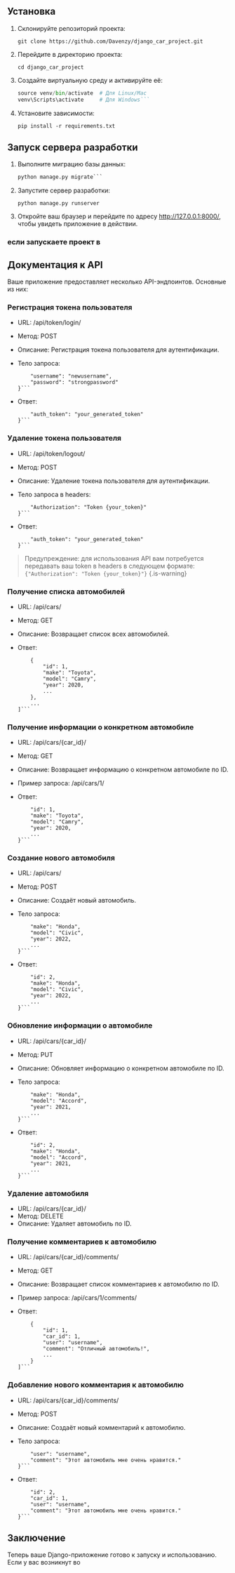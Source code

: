 ## Установка
1. Склонируйте репозиторий проекта:

   `git clone https://github.com/Davenzy/django_car_project.git`

2. Перейдите в директорию проекта:

   `cd django_car_project`

3. Создайте виртуальную среду и активируйте её:

   ```python -m venv venv
   source venv/bin/activate  # Для Linux/Mac
   venv\Scripts\activate     # Для Windows```

4. Установите зависимости:

   `pip install -r requirements.txt`

## Запуск сервера разработки
1. Выполните миграцию базы данных:

   ```python manage.py makemigrations
   python manage.py migrate```

1. Запустите сервер разработки:

   `python manage.py runserver`

2. Откройте ваш браузер и перейдите по адресу http://127.0.0.1:8000/, чтобы увидеть приложение в действии.

### если запускаете проект в 

## Документация к API
Ваше приложение предоставляет несколько API-эндпоинтов. Основные из них:

### Регистрация токена пользователя
- URL: /api/token/login/
- Метод: POST
- Описание: Регистрация токена пользователя для аутентификации.
- Тело запроса:

  ```{
      "username": "newusername",
      "password": "strongpassword"
  }```

- Ответ:

  ```{
      "auth_token": "your_generated_token"
  }```

### Удаление токена пользователя
- URL: /api/token/logout/
- Метод: POST
- Описание: Удаление токена пользователя для аутентификации.
- Тело запроса в headers:

  ```{
      "Authorization": "Token {your_token}"
  }```

- Ответ:

  ```{
      "auth_token": "your_generated_token"
  }```

> Предупреждение: для использования API вам потребуется передавать ваш token в headers в следующем формате: ```{"Authorization": "Token {your_token}"}```
{.is-warning}

### Получение списка автомобилей
- URL: /api/cars/
- Метод: GET
- Описание: Возвращает список всех автомобилей.
- Ответ:

  ```[
      {
          "id": 1,
          "make": "Toyota",
          "model": "Camry",
          "year": 2020,
          ...
      },
      ...
  ]```

### Получение информации о конкретном автомобиле
- URL: /api/cars/{car_id}/
- Метод: GET
- Описание: Возвращает информацию о конкретном автомобиле по ID.
- Пример запроса: /api/cars/1/
- Ответ:

  ```{
      "id": 1,
      "make": "Toyota",
      "model": "Camry",
      "year": 2020,
      ...
  }```

### Создание нового автомобиля
- URL: /api/cars/
- Метод: POST
- Описание: Создаёт новый автомобиль.
- Тело запроса:

  ```{
      "make": "Honda",
      "model": "Civic",
      "year": 2022,
      ...
  }```

- Ответ:

  ```{
      "id": 2,
      "make": "Honda",
      "model": "Civic",
      "year": 2022,
      ...
  }```

### Обновление информации о автомобиле
- URL: /api/cars/{car_id}/
- Метод: PUT
- Описание: Обновляет информацию о конкретном автомобиле по ID.
- Тело запроса:

  ```{
      "make": "Honda",
      "model": "Accord",
      "year": 2021,
      ...
  }```

- Ответ:

  ```{
      "id": 2,
      "make": "Honda",
      "model": "Accord",
      "year": 2021,
      ...
  }```

### Удаление автомобиля
- URL: /api/cars/{car_id}/
- Метод: DELETE
- Описание: Удаляет автомобиль по ID.

### Получение комментариев к автомобилю
- URL: /api/cars/{car_id}/comments/
- Метод: GET
- Описание: Возвращает список комментариев к автомобилю по ID.
- Пример запроса: /api/cars/1/comments/
- Ответ:

  ```[
      {
          "id": 1,
          "car_id": 1,
          "user": "username",
          "comment": "Отличный автомобиль!",
          ...
      }
  ]```

### Добавление нового комментария к автомобилю
- URL: /api/cars/{car_id}/comments/
- Метод: POST
- Описание: Создаёт новый комментарий к автомобилю.
- Тело запроса:

  ```{
      "user": "username",
      "comment": "Этот автомобиль мне очень нравится."
  }```

- Ответ:

  ```{
      "id": 2,
      "car_id": 1,
      "user": "username",
      "comment": "Этот автомобиль мне очень нравится."
  }```

## Заключение
Теперь ваше Django-приложение готово к запуску и использованию. Если у вас возникнут во
